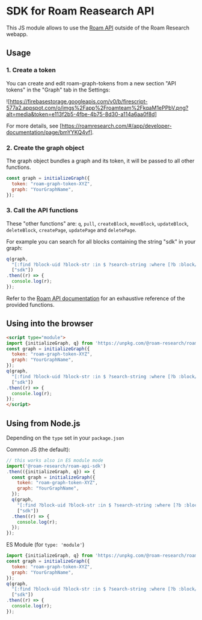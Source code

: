 # SDK for Roam Reasearch API

This JS module allows to use the [Roam API](https://roamresearch.com/#/app/developer-documentation/page/tIaOPdXCj) outside of the Roam Research webapp.

## Usage
### 1. Create a token

You can create and edit roam-graph-tokens from a new section "API tokens" in the "Graph" tab in the Settings:

![https://firebasestorage.googleapis.com/v0/b/firescript-577a2.appspot.com/o/imgs%2Fapp%2Froamteam%2FkqaM1ePPbV.png?alt=media&token=e113f2b5-4fbe-4b75-8d30-a114a6aa0f8d]

For more details, see [https://roamresearch.com/#/app/developer-documentation/page/bmYYKQ4vf].

### 2. Create the graph object

The graph object bundles a graph and its token, it will be passed to all other functions.

```js
const graph = initializeGraph({
  token: "roam-graph-token-XYZ",
  graph: "YourGraphName",
});
```

### 3. Call the API functions

These "other functions" are: `q`, `pull`, `createBlock`, `moveBlock`, `updateBlock`, `deleteBlock`, `createPage`, `updatePage` and `deletePage`.

For example you can search for all blocks containing the string "sdk" in your graph:

```js
q(graph,
  "[:find ?block-uid ?block-str :in $ ?search-string :where [?b :block/uid ?block-uid] [?b :block/string ?block-str] [(clojure.string/includes? ?block-str ?search-string)]]",
  ["sdk"])
.then((r) => {
  console.log(r);
});
```

Refer to the [Roam API documentation](https://roamresearch.com/#/app/developer-documentation/page/tIaOPdXCj) for an exhaustive reference of the provided functions.

## Using into the browser
```html
<script type="module">
import {initializeGraph, q} from 'https://unpkg.com/@roam-research/roam-api-sdk@0.9.0/dist/roamapisdk.js';
const graph = initializeGraph({
  token: "roam-graph-token-XYZ",
  graph: "YourGraphName",
});
q(graph,
  "[:find ?block-uid ?block-str :in $ ?search-string :where [?b :block/uid ?block-uid] [?b :block/string ?block-str] [(clojure.string/includes? ?block-str ?search-string)]]",
  ["sdk"])
.then((r) => {
  console.log(r);
});
</script>
```


## Using from Node.js
Depending on the `type` set in your `package.json`

Common JS (the default):
```js
// this works also in ES module mode
import('@roam-research/roam-api-sdk')
.then(({initializeGraph, q}) => {
  const graph = initializeGraph({
    token: "roam-graph-token-XYZ",
    graph: "YourGraphName",
  });
  q(graph,
    "[:find ?block-uid ?block-str :in $ ?search-string :where [?b :block/uid ?block-uid] [?b :block/string ?block-str] [(clojure.string/includes? ?block-str ?search-string)]]",
    ["sdk"])
  .then((r) => {
    console.log(r);
  });
});
```

ES Module (for `type: 'module'`)
```js
import {initializeGraph, q} from 'https://unpkg.com/@roam-research/roam-api-sdk@0.0.5/dist/roamapisdk.js';
const graph = initializeGraph({
  token: "roam-graph-token-XYZ",
  graph: "YourGraphName",
});
q(graph,
  "[:find ?block-uid ?block-str :in $ ?search-string :where [?b :block/uid ?block-uid] [?b :block/string ?block-str] [(clojure.string/includes? ?block-str ?search-string)]]",
  ["sdk"])
.then((r) => {
  console.log(r);
});
```
